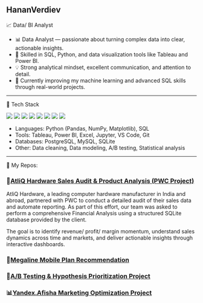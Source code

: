 HananVerdiev
---


📈 Data/ BI Analyst
* 📊 Data Analyst — passionate about turning complex data into clear, actionable insights.
* 🧠 Skilled in SQL, Python, and data visualization tools like Tableau and Power BI.
* 💡 Strong analytical mindset, excellent communication, and attention to detail.
* 🌱 Currently improving my machine learning and advanced SQL skills through real-world projects.
---

🧰 Tech Stack

 <p> <img src="https://img.shields.io/badge/Python-3776AB?style=flat&logo=python&logoColor=white" /> <img src="https://img.shields.io/badge/SQL-003B57?style=flat&logo=databricks&logoColor=white" /> <img src="https://img.shields.io/badge/Tableau-E97627?style=flat&logo=tableau&logoColor=white" /> <img src="https://img.shields.io/badge/Power%20BI-F2C811?style=flat&logo=power-bi&logoColor=black" /> <img src="https://img.shields.io/badge/Excel-217346?style=flat&logo=microsoft-excel&logoColor=white" /> <img src="https://img.shields.io/badge/Jupyter-F37626?style=flat&logo=jupyter&logoColor=white" /> <img src="https://img.shields.io/badge/VS%20Code-007ACC?style=flat&logo=visual-studio-code&logoColor=white" /> <img src="https://img.shields.io/badge/Git-F05032?style=flat&logo=git&logoColor=white" /> </p>
 
- Languages: Python (Pandas, NumPy, Matplotlib), SQL
- Tools: Tableau, Power BI, Excel, Jupyter, VS Code, Git
- Databases: PostgreSQL, MySQL, SQLite
- Other: Data cleaning, Data modeling, A/B testing, Statistical analysis
---

🧰 My Repos:

### 🧠[AtliQ Hardware Sales Audit & Product Analysis (PWC Project)](https://github.com/HananVerdiev/AtliQ-Hardware-Final-Project)
AtliQ Hardware, a leading computer hardware manufacturer in India and abroad, partnered with PWC to conduct a detailed audit of their sales data and automate reporting. As part of this effort, our team was asked to perform a comprehensive Financial Analysis using a structured SQLite database provided by the client.

The goal is to identify revenue/ profit/ margin momentum, understand sales dynamics across time and markets, and deliver actionable insights through interactive dashboards.
### 📱[Megaline Mobile Plan Recommendation](https://github.com/HananVerdiev/Machine-Learning-Project)
### 🧪[A/B Testing & Hypothesis Prioritization Project](https://github.com/HananVerdiev/A-B-Testing)
### 📊[Yandex.Afisha Marketing Optimization Project](https://github.com/HananVerdiev/Business-Analytics)
